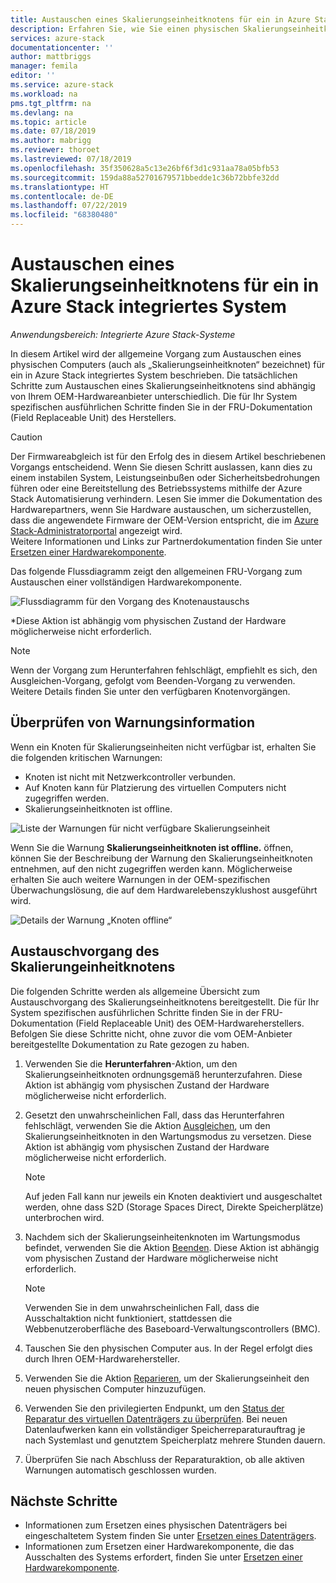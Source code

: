 ```yaml
---
title: Austauschen eines Skalierungseinheitknotens für ein in Azure Stack integriertes System | Microsoft Docs
description: Erfahren Sie, wie Sie einen physischen Skalierungseinheitknoten in einem in Azure Stack integrierten System austauschen.
services: azure-stack
documentationcenter: ''
author: mattbriggs
manager: femila
editor: ''
ms.service: azure-stack
ms.workload: na
pms.tgt_pltfrm: na
ms.devlang: na
ms.topic: article
ms.date: 07/18/2019
ms.author: mabrigg
ms.reviewer: thoroet
ms.lastreviewed: 07/18/2019
ms.openlocfilehash: 35f350628a5c13e26bf6f3d1c931aa78a05bfb53
ms.sourcegitcommit: 159da88a52701679571bbedde1c36b72bbfe32dd
ms.translationtype: HT
ms.contentlocale: de-DE
ms.lasthandoff: 07/22/2019
ms.locfileid: "68380480"
---
```

# <a name="replace-a-scale-unit-node-on-an-azure-stack-integrated-system"></a>Austauschen eines Skalierungseinheitknotens für ein in Azure Stack integriertes System

*Anwendungsbereich: Integrierte Azure Stack-Systeme*

In diesem Artikel wird der allgemeine Vorgang zum Austauschen eines physischen Computers (auch als „Skalierungseinheitknoten“ bezeichnet) für ein in Azure Stack integriertes System beschrieben. Die tatsächlichen Schritte zum Austauschen eines Skalierungseinheitknotens sind abhängig von Ihrem OEM-Hardwareanbieter unterschiedlich. Die für Ihr System spezifischen ausführlichen Schritte finden Sie in der FRU-Dokumentation (Field Replaceable Unit) des Herstellers.

> [!CAUTION]  
> Der Firmwareabgleich ist für den Erfolg des in diesem Artikel beschriebenen Vorgangs entscheidend. Wenn Sie diesen Schritt auslassen, kann dies zu einem instabilen System, Leistungseinbußen oder Sicherheitsbedrohungen führen oder eine Bereitstellung des Betriebssystems mithilfe der Azure Stack Automatisierung verhindern. Lesen Sie immer die Dokumentation des Hardwarepartners, wenn Sie Hardware austauschen, um sicherzustellen, dass die angewendete Firmware der OEM-Version entspricht, die im [Azure Stack-Administratorportal](azure-stack-updates.md) angezeigt wird.<br>
Weitere Informationen und Links zur Partnerdokumentation finden Sie unter [Ersetzen einer Hardwarekomponente](azure-stack-replace-component.md).

Das folgende Flussdiagramm zeigt den allgemeinen FRU-Vorgang zum Austauschen einer vollständigen Hardwarekomponente.

![Flussdiagramm für den Vorgang des Knotenaustauschs](media/azure-stack-replace-node/replacenodeflow.png)

*Diese Aktion ist abhängig vom physischen Zustand der Hardware möglicherweise nicht erforderlich.

> [!Note]  
> Wenn der Vorgang zum Herunterfahren fehlschlägt, empfiehlt es sich, den Ausgleichen-Vorgang, gefolgt vom Beenden-Vorgang zu verwenden. Weitere Details finden Sie unter den verfügbaren Knotenvorgängen.  

## <a name="review-alert-information"></a>Überprüfen von Warnungsinformation

Wenn ein Knoten für Skalierungseinheiten nicht verfügbar ist, erhalten Sie die folgenden kritischen Warnungen:

- Knoten ist nicht mit Netzwerkcontroller verbunden.
- Auf Knoten kann für Platzierung des virtuellen Computers nicht zugegriffen werden.
- Skalierungseinheitknoten ist offline.

![Liste der Warnungen für nicht verfügbare Skalierungseinheit](media/azure-stack-replace-node/nodedownalerts.png)

Wenn Sie die Warnung **Skalierungseinheitknoten ist offline.** öffnen, können Sie der Beschreibung der Warnung den Skalierungseinheitknoten entnehmen, auf den nicht zugegriffen werden kann. Möglicherweise erhalten Sie auch weitere Warnungen in der OEM-spezifischen Überwachungslösung, die auf dem Hardwarelebenszyklushost ausgeführt wird.

![Details der Warnung „Knoten offline“](media/azure-stack-replace-node/nodeoffline.png)

## <a name="scale-unit-node-replacement-process"></a>Austauschvorgang des Skalierungeinheitknotens

Die folgenden Schritte werden als allgemeine Übersicht zum Austauschvorgang des Skalierungseinheitknotens bereitgestellt. Die für Ihr System spezifischen ausführlichen Schritte finden Sie in der FRU-Dokumentation (Field Replaceable Unit) des OEM-Hardwareherstellers. Befolgen Sie diese Schritte nicht, ohne zuvor die vom OEM-Anbieter bereitgestellte Dokumentation zu Rate gezogen zu haben.

1. Verwenden Sie die **Herunterfahren**-Aktion, um den Skalierungseinheitknoten ordnungsgemäß herunterzufahren. Diese Aktion ist abhängig vom physischen Zustand der Hardware möglicherweise nicht erforderlich. 

2. Gesetzt den unwahrscheinlichen Fall, dass das Herunterfahren fehlschlägt, verwenden Sie die Aktion [Ausgleichen](azure-stack-node-actions.md#drain), um den Skalierungseinheitknoten in den Wartungsmodus zu versetzen. Diese Aktion ist abhängig vom physischen Zustand der Hardware möglicherweise nicht erforderlich.

   > [!NOTE]  
   > Auf jeden Fall kann nur jeweils ein Knoten deaktiviert und ausgeschaltet werden, ohne dass S2D (Storage Spaces Direct, Direkte Speicherplätze) unterbrochen wird.

3. Nachdem sich der Skalierungseinheitenknoten im Wartungsmodus befindet, verwenden Sie die Aktion [Beenden](azure-stack-node-actions.md#stop). Diese Aktion ist abhängig vom physischen Zustand der Hardware möglicherweise nicht erforderlich.

   > [!NOTE]  
   > Verwenden Sie in dem unwahrscheinlichen Fall, dass die Ausschaltaktion nicht funktioniert, stattdessen die Webbenutzeroberfläche des Baseboard-Verwaltungscontrollers (BMC).

4. Tauschen Sie den physischen Computer aus. In der Regel erfolgt dies durch Ihren OEM-Hardwarehersteller.
5. Verwenden Sie die Aktion [Reparieren](azure-stack-node-actions.md#repair), um der Skalierungseinheit den neuen physischen Computer hinzuzufügen.
6. Verwenden Sie den privilegierten Endpunkt, um den [Status der Reparatur des virtuellen Datenträgers zu überprüfen](azure-stack-replace-disk.md#check-the-status-of-virtual-disk-repair-using-the-privileged-endpoint). Bei neuen Datenlaufwerken kann ein vollständiger Speicherreparaturauftrag je nach Systemlast und genutztem Speicherplatz mehrere Stunden dauern.
7. Überprüfen Sie nach Abschluss der Reparaturaktion, ob alle aktiven Warnungen automatisch geschlossen wurden.

## <a name="next-steps"></a>Nächste Schritte

- Informationen zum Ersetzen eines physischen Datenträgers bei eingeschaltetem System finden Sie unter [Ersetzen eines Datenträgers](azure-stack-replace-disk.md). 
- Informationen zum Ersetzen einer Hardwarekomponente, die das Ausschalten des Systems erfordert, finden Sie unter [Ersetzen einer Hardwarekomponente](azure-stack-replace-component.md).
